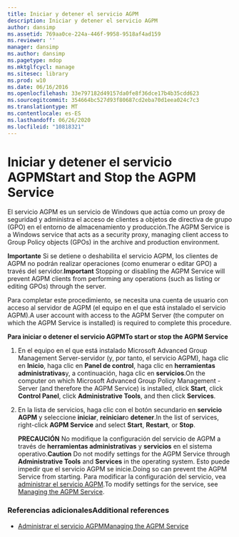 ```yaml
---
title: Iniciar y detener el servicio AGPM
description: Iniciar y detener el servicio AGPM
author: dansimp
ms.assetid: 769aa0ce-224a-446f-9958-9518af4ad159
ms.reviewer: ''
manager: dansimp
ms.author: dansimp
ms.pagetype: mdop
ms.mktglfcycl: manage
ms.sitesec: library
ms.prod: w10
ms.date: 06/16/2016
ms.openlocfilehash: 33e797182d49157da0fe8f36dce17b4b35cdd623
ms.sourcegitcommit: 354664bc527d93f80687cd2eba70d1eea024c7c3
ms.translationtype: MT
ms.contentlocale: es-ES
ms.lasthandoff: 06/26/2020
ms.locfileid: "10818321"
---
```

# <span data-ttu-id="b479d-103">Iniciar y detener el servicio AGPM</span><span class="sxs-lookup"><span data-stu-id="b479d-103">Start and Stop the AGPM Service</span></span>


<span data-ttu-id="b479d-104">El servicio AGPM es un servicio de Windows que actúa como un proxy de seguridad y administra el acceso de clientes a objetos de directiva de grupo (GPO) en el entorno de almacenamiento y producción.</span><span class="sxs-lookup"><span data-stu-id="b479d-104">The AGPM Service is a Windows service that acts as a security proxy, managing client access to Group Policy objects (GPOs) in the archive and production environment.</span></span>

<span data-ttu-id="b479d-105">**Importante**  Si se detiene o deshabilita el servicio AGPM, los clientes de AGPM no podrán realizar operaciones (como enumerar o editar GPO) a través del servidor.</span><span class="sxs-lookup"><span data-stu-id="b479d-105">**Important** Stopping or disabling the AGPM Service will prevent AGPM clients from performing any operations (such as listing or editing GPOs) through the server.</span></span>

 

<span data-ttu-id="b479d-106">Para completar este procedimiento, se necesita una cuenta de usuario con acceso al servidor de AGPM (el equipo en el que está instalado el servicio AGPM).</span><span class="sxs-lookup"><span data-stu-id="b479d-106">A user account with access to the AGPM Server (the computer on which the AGPM Service is installed) is required to complete this procedure.</span></span>

**<span data-ttu-id="b479d-107">Para iniciar o detener el servicio AGPM</span><span class="sxs-lookup"><span data-stu-id="b479d-107">To start or stop the AGPM Service</span></span>**

1.  <span data-ttu-id="b479d-108">En el equipo en el que está instalado Microsoft Advanced Group Management Server-servidor (y, por tanto, el servicio AGPM), haga clic en **Inicio**, haga clic en **Panel de control**, haga clic en **herramientas administrativas**y, a continuación, haga clic en **servicios**.</span><span class="sxs-lookup"><span data-stu-id="b479d-108">On the computer on which Microsoft Advanced Group Policy Management - Server (and therefore the AGPM Service) is installed, click **Start**, click **Control Panel**, click **Administrative Tools**, and then click **Services**.</span></span>

2.  <span data-ttu-id="b479d-109">En la lista de servicios, haga clic con el botón secundario en **servicio AGPM** y seleccione **iniciar**, **reiniciar**o **detener**.</span><span class="sxs-lookup"><span data-stu-id="b479d-109">In the list of services, right-click **AGPM Service** and select **Start**, **Restart**, or **Stop**.</span></span>

    <span data-ttu-id="b479d-110">**PRECAUCIÓN**  No modifique la configuración del servicio de AGPM a través de **herramientas administrativas** y **servicios** en el sistema operativo.</span><span class="sxs-lookup"><span data-stu-id="b479d-110">**Caution** Do not modify settings for the AGPM Service through **Administrative Tools** and **Services** in the operating system.</span></span> <span data-ttu-id="b479d-111">Esto puede impedir que el servicio AGPM se inicie.</span><span class="sxs-lookup"><span data-stu-id="b479d-111">Doing so can prevent the AGPM Service from starting.</span></span> <span data-ttu-id="b479d-112">Para modificar la configuración del servicio, vea [administrar el servicio AGPM](managing-the-agpm-service.md).</span><span class="sxs-lookup"><span data-stu-id="b479d-112">To modify settings for the service, see [Managing the AGPM Service](managing-the-agpm-service.md).</span></span>

     

### <span data-ttu-id="b479d-113">Referencias adicionales</span><span class="sxs-lookup"><span data-stu-id="b479d-113">Additional references</span></span>

-   [<span data-ttu-id="b479d-114">Administrar el servicio AGPM</span><span class="sxs-lookup"><span data-stu-id="b479d-114">Managing the AGPM Service</span></span>](managing-the-agpm-service.md)

 

 





